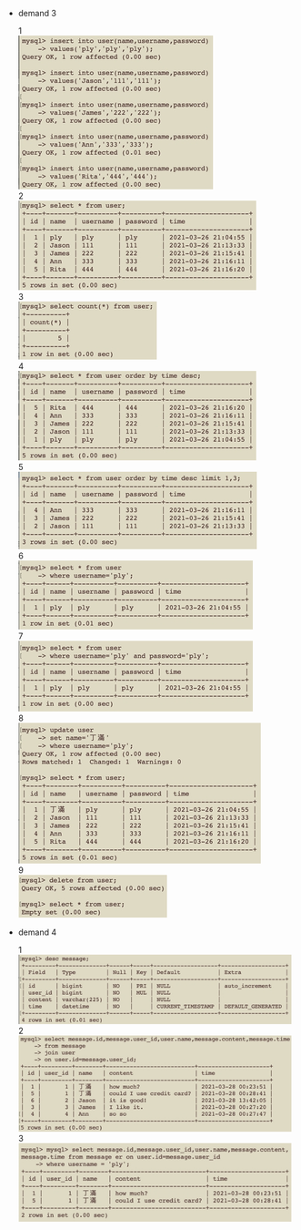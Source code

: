 * demand 3  
  
  1  
  ![3-1]( https://github.com/peiui0807/training-camp/blob/main/week_5/3-1.jpg?raw=true "1")  
  2  
  ![3-2]( https://github.com/peiui0807/training-camp/blob/main/week_5/3-2.jpg?raw=true "2")  
  3  
  ![3-3]( https://github.com/peiui0807/training-camp/blob/main/week_5/3-3.jpg?raw=true "3")  
  4  
  ![3-4]( https://github.com/peiui0807/training-camp/blob/main/week_5/3-4.jpg?raw=true "4")  
  5  
  ![3-5]( https://github.com/peiui0807/training-camp/blob/main/week_5/3-5.jpg?raw=true "5")  
  6  
  ![3-6]( https://github.com/peiui0807/training-camp/blob/main/week_5/3-6.jpg?raw=true "6")  
  7  
  ![3-7]( https://github.com/peiui0807/training-camp/blob/main/week_5/3-7.jpg?raw=true "7")  
  8  
  ![3-8]( https://github.com/peiui0807/training-camp/blob/main/week_5/3-8.jpg?raw=true "8")  
  9  
  ![3-9]( https://github.com/peiui0807/training-camp/blob/main/week_5/3-9.jpg?raw=true "9")  
  
* demand 4  

  1  
  ![4-1]( https://github.com/peiui0807/training-camp/blob/main/week_5/4-1.jpg?raw=true "10")
  2  
  ![4-2]( https://github.com/peiui0807/training-camp/blob/main/week_5/4-2.jpg?raw=true "11")
  3  
  ![4-3]( https://github.com/peiui0807/training-camp/blob/main/week_5/4-3.jpg?raw=true "12")
